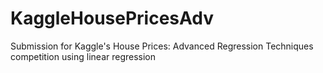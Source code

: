 # KaggleHousePricesAdv

Submission for Kaggle's House Prices: Advanced Regression Techniques competition using linear regression
